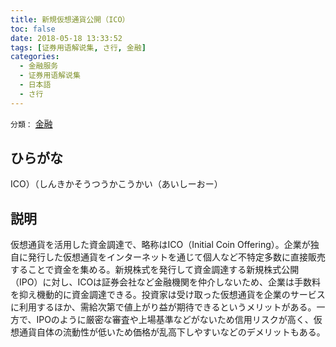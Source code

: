```yaml
---
title: 新規仮想通貨公開（ICO）
toc: false
date: 2018-05-18 13:33:52
tags: [证券用语解说集, さ行, 金融]
categories:
  - 金融服务
  - 证券用语解说集
  - 日本語
  - さ行
---
```


`分類：` [金融](/tags/金融/)

## ひらがな

ICO）（しんきかそうつうかこうかい（あいしーおー）

## 説明

仮想通貨を活用した資金調達で、略称はICO（Initial Coin Offering）。企業が独自に発行した仮想通貨をインターネットを通じて個人など不特定多数に直接販売することで資金を集める。新規株式を発行して資金調達する新規株式公開（IPO）に対し、ICOは証券会社など金融機関を仲介しないため、企業は手数料を抑え機動的に資金調達できる。投資家は受け取った仮想通貨を企業のサービスに利用するほか、需給次第で値上がり益が期待できるというメリットがある。一方で、IPOのように厳密な審査や上場基準などがないため信用リスクが高く、仮想通貨自体の流動性が低いため価格が乱高下しやすいなどのデメリットもある。
